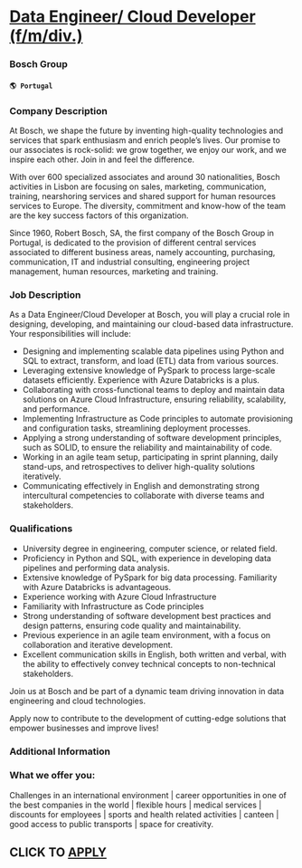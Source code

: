 # [Data Engineer/ Cloud Developer (f/m/div.)](https://www.remotewlb.com/apply/data-engineer-cloud-developer-f-m-div)  
### Bosch Group  
#### `🌎 Portugal`  

### Company Description

At Bosch, we shape the future by inventing high-quality technologies and services that spark enthusiasm and enrich people’s lives. Our promise to our associates is rock-solid: we grow together, we enjoy our work, and we inspire each other. Join in and feel the difference.

With over 600 specialized associates and around 30 nationalities, Bosch activities in Lisbon are focusing on sales, marketing, communication, training, nearshoring services and shared support for human resources services to Europe. The diversity, commitment and know-how of the team are the key success factors of this organization.

Since 1960, Robert Bosch, SA, the first company of the Bosch Group in Portugal, is dedicated to the provision of different central services associated to different business areas, namely accounting, purchasing, communication, IT and industrial consulting, engineering project management, human resources, marketing and training.

### Job Description

As a Data Engineer/Cloud Developer at Bosch, you will play a crucial role in designing, developing, and maintaining our cloud-based data infrastructure. Your responsibilities will include:

  * Designing and implementing scalable data pipelines using Python and SQL to extract, transform, and load (ETL) data from various sources.
  * Leveraging extensive knowledge of PySpark to process large-scale datasets efficiently. Experience with Azure Databricks is a plus.
  * Collaborating with cross-functional teams to deploy and maintain data solutions on Azure Cloud Infrastructure, ensuring reliability, scalability, and performance.
  * Implementing Infrastructure as Code principles to automate provisioning and configuration tasks, streamlining deployment processes.
  * Applying a strong understanding of software development principles, such as SOLID, to ensure the reliability and maintainability of code.
  * Working in an agile team setup, participating in sprint planning, daily stand-ups, and retrospectives to deliver high-quality solutions iteratively.
  * Communicating effectively in English and demonstrating strong intercultural competencies to collaborate with diverse teams and stakeholders.

### Qualifications

  * University degree in engineering, computer science, or related field.
  * Proficiency in Python and SQL, with experience in developing data pipelines and performing data analysis.
  * Extensive knowledge of PySpark for big data processing. Familiarity with Azure Databricks is advantageous.
  * Experience working with Azure Cloud Infrastructure
  * Familiarity with Infrastructure as Code principles
  * Strong understanding of software development best practices and design patterns, ensuring code quality and maintainability.
  * Previous experience in an agile team environment, with a focus on collaboration and iterative development.
  * Excellent communication skills in English, both written and verbal, with the ability to effectively convey technical concepts to non-technical stakeholders.

Join us at Bosch and be part of a dynamic team driving innovation in data engineering and cloud technologies.

Apply now to contribute to the development of cutting-edge solutions that empower businesses and improve lives!

### Additional Information

### What we offer you:

Challenges in an international environment | career opportunities in one of the best companies in the world | flexible hours | medical services | discounts for employees | sports and health related activities | canteen | good access to public transports | space for creativity.

  
## CLICK TO [APPLY](https://www.remotewlb.com/apply/data-engineer-cloud-developer-f-m-div)

